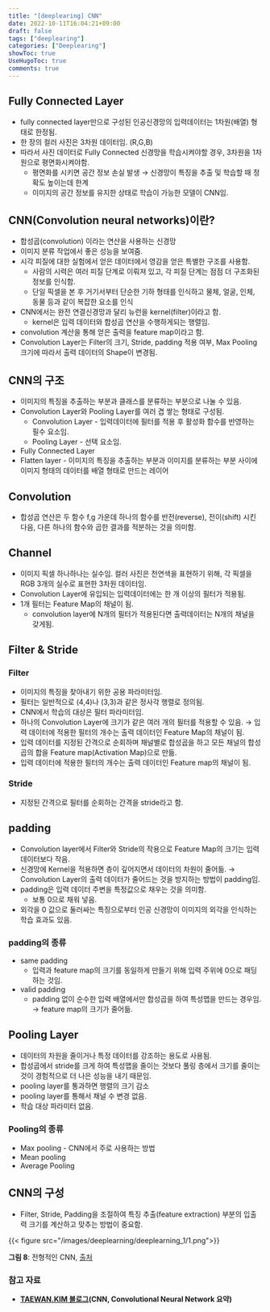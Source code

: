```yaml
---
title: "[deeplearing] CNN"
date: 2022-10-11T16:04:21+09:00
draft: false
tags: ["deeplearing"]
categories: ["Deeplearing"]
showToc: true
UseHugoToc: true
comments: true
---
```


## Fully Connected Layer

- fully connected layer만으로 구성된 인공신경망의 입력데이터는 1차원(배열) 형태로 한정됨.
- 한 장의 컬러 사진은 3차원 데이터임. (R,G,B)
- 따라서 사진 데이터로 Fully Connected 신경망을 학습시켜야할 경우, 3차원을 1차원으로 평면화시켜야함.
  - 평면화를 시키면 공간 정보 손실 발생 → 신경망이 특징을 추출 및 학습할 때 정확도 높이는데 한계
  - 이미지의 공간 정보를 유지한 상태로 학습이 가능한 모델이 CNN임.

## CNN(Convolution neural networks)이란?

- 합성곱(convolution) 이라는 연산을 사용하는 신경망
- 이미지 분류 작업에서 좋은 성능을 보여줌.
- 시각 피질에 대한 실험에서 얻은 데이터에서 영감을 얻은 특별한 구조를 사용함.
  - 사람의 시력은 여러 피질 단계로 이뤄져 있고, 각 피질 단계는 점점 더 구조화된 정보를 인식함.
  - 단일 픽셀을 본 후 거기서부터 단순한 기하 형태를 인식하고 물체, 얼굴, 인체, 동물 등과 같이 복잡한 요소를 인식
- CNN에서는 완전 연결신경망과 달리 뉴런을 kernel(filter)이라고 함.
  - kernel은 입력 데이터와 합성곱 연산을 수행하게되는 행렬임.
- convolution 계산을 통해 얻은 출력을 feature map이라고 함.
- Convolution Layer는 Filter의 크기, Stride, padding 적용 여부, Max Pooling 크기에 따라서 출력 데이터의 Shape이 변경됨.

## CNN의 구조

- 이미지의 특징을 추출하는 부분과 클래스를 분류하는 부분으로 나눌 수 있음.
- Convolution Layer와 Pooling Layer를 여러 겹 쌓는 형태로 구성됨.
  - Convolution Layer - 입력데이터에 필터를 적용 후 활성화 함수를 반영하는 필수 요소임.
  - Pooling Layer - 선택 요소임.
- Fully Connected Layer
- Flatten layer - 이미지의 특징을 추출하는 부분과 이미지를 분류하는 부분 사이에 이미지 형태의 데이터를 배열 형태로 만드는 레이어

## Convolution

- 합성곱 연산은 두 함수 f,g 가운데 하나의 함수를 반전(reverse), 전이(shift) 시킨 다음, 다른 하나의 함수와 곱한 결과를 적분하는 것을 의미함.

## Channel

- 이미지 픽셀 하나하나는 실수임. 컬러 사진은 천연색을 표현하기 위해, 각 픽셀을 RGB 3개의 실수로 표현한 3차원 데이터임.
- Convolution Layer에 유입되는 입력데이터에는 한 개 이상의 필터가 적용됨.
- 1개 필터는 Feature Map의 채널이 됨.
  - convolution layer에 N개의 필터가 적용된다면 출력데이터는 N개의 채널을 갖게됨.

## Filter & Stride

### Filter

- 이미지의 특징을 찾아내기 위한 공용 파라미터임.
- 필터는 일반적으로 (4,4)나 (3,3)과 같은 정사각 행렬로 정의됨.
- CNN에서 학습의 대상은 필터 파라미터임.
- 하나의 Convolution Layer에 크기가 같은 여러 개의 필터를 적용할 수 있음. → 입력 데이터에 적용한 필터의 개수는 출력 데이터인 Feature Map의 채널이 됨.
- 입력 데이터를 지정된 간격으로 순회하며 채널별로 합성곱을 하고 모든 채널의 합성곱의 합을 Feature map(Activation Map)으로 만듦.
- 입력 데이터에 적용한 필터의 개수는 출력 데이터인 Feature map의 채널이 됨.

### Stride

- 지정된 간격으로 필터를 순회하는 간격을 stride라고 함.

## padding

- Convolution layer에서 Filter와 Stride의 작용으로 Feature Map의 크기는 입력데이터보다 작음.
- 신경망에 Kernel을 적용하면 층이 깊어지면서 데이터의 차원이 줄어듦. → Convolution Layer의 출력 데이터가 줄어드는 것을 방지하는 방법이 padding임.
- padding은 입력 데이터 주변을 특정값으로 채우는 것을 의미함.
  - 보통 0으로 채워 넣음.
- 외각을 0 값으로 둘러싸는 특징으로부터 인공 신경망이 이미지의 외각을 인식하는 학습 효과도 있음.

### padding의 종류

- same padding
  - 입력과 feature map의 크기를 동일하게 만들기 위해 입력 주위에 0으로 패딩하는 것임.
- valid padding
  - padding 없이 순수한 입력 배열에서만 합성곱을 하여 특성맵을 만드는 경우임. → feature map의 크기가 줄어듦.

## Pooling Layer

- 데이터의 차원을 줄이거나 특정 데이터를 강조하는 용도로 사용됨.
- 합성곱에서 stride를 크게 하여 특성맵을 줄이는 것보다 풀링 층에서 크기를 줄이는 것이 경험적으로 더 나은 성능을 내기 때문임.
- pooling layer를 통과하면 행렬의 크기 감소
- pooling layer를 통해서 채널 수 변경 없음.
- 학습 대상 파라미터 없음.

### Pooling의 종류

- Max pooling - CNN에서 주로 사용하는 방법
- Mean pooling
- Average Pooling

## CNN의 구성

- Filter, Stride, Padding을 조절하여 특징 추출(feature extraction) 부분의 입출력 크기를 계산하고 맞추는 방법이 중요함.

{{< figure src="/images/deeplearning/deeplearning_1/1.png">}}

**그림 8**: 전형적인 CNN, [출처](https://www.researchgate.net/figure/Architecture-of-our-unsupervised-CNN-Network-contains-three-stages-each-of-which_28343325)

### 참고 자료

- **[TAEWAN.KIM 블로그](http://taewan.kim/post/cnn/)(CNN, Convolutional Neural Network 요약)**
